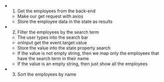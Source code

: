 * 1. Get the employees from the back-end
    - Make our get request with axios
    - Store the employee data in the state as results

* 2. Filter the employees by the search term
    - The user types into the search bar
    - onInput get the event.target.value
    - Store the value into the state property search
    - If the value is not empty string, then we map only the employees that have the search term in their name
    - If the value is an empty string, then just show all the employees 

* 3. Sort the employees by name
